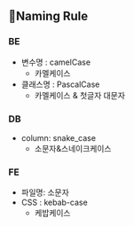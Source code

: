 ## 📏Naming Rule

### **BE**

- 변수명 : camelCase
  - 카멜케이스
- 클래스명 : PascalCase
  - 카멜케이스 & 첫글자 대문자

### **DB**

- column: snake_case
  - 소문자&스네이크케이스

### **FE**

- 파일명: 소문자
- CSS : kebab-case
  - 케밥케이스